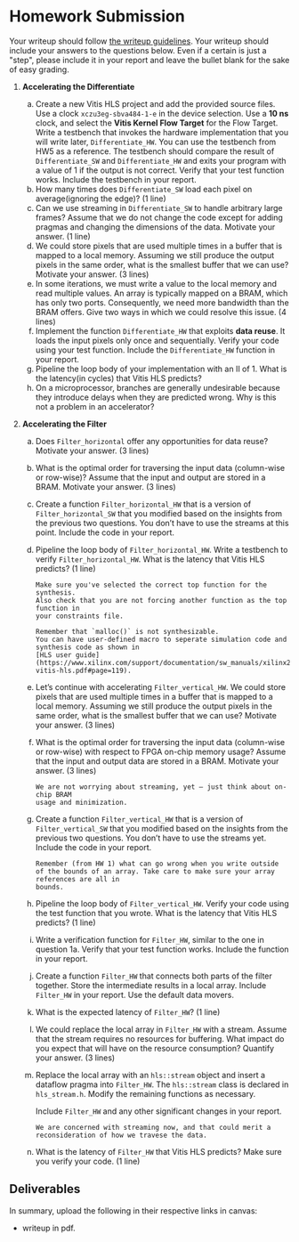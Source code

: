 # Homework Submission

Your writeup should follow [the writeup guidelines](../writeup_guidelines).
Your writeup should include your answers to the questions below. Even if a certain
is just a "step", please include it in your report and leave the bullet blank
for the sake of easy grading.

<style type="text/css">
    ol { list-style-type: decimal; }
    ol ol { list-style-type: lower-alpha; }
    ol ol ol { list-style-type: lower-roman; }
    table { width: 100%; }
    td {height:50px;text-align: center;}
    tr:nth-child(even) {background-color: #f2f2f2;}
</style>

1. **Accelerating the Differentiate**
   1. Create a new Vitis HLS project and add the provided source files.
      Use a clock `xczu3eg-sbva484-1-e` in the device selection. Use a **10 ns** clock, 
      and select the **Vitis Kernel Flow Target** for the Flow Target.
      Write a testbench that invokes the hardware implementation
      that you will write later, `Differentiate_HW`. You can use the testbench from HW5 as
      a reference. The testbench should compare the result of `Differentiate_SW` and 
      `Differentiate_HW` and exits your program with a value
      of 1 if the output is not correct. Verify that your test function works. Include the
      testbench in your report.
   1. How many times does `Differentiate_SW` load each pixel on average(ignoring the edge)? (1 line)
   1. Can we use streaming in `Differentiate_SW` to handle arbitrary large frames?
      Assume that we do not change the code except for adding pragmas and changing
      the dimensions of the data. Motivate your answer. (1 line)
   1. We could store pixels that are used multiple times in a buffer that is mapped to
      a local memory. Assuming we still produce the output pixels in the same order,
      what is the smallest buffer that we can use? Motivate your answer. (3 lines)
   1. In some iterations, we must write a value to the local memory and read multiple
      values. An array is typically mapped on a BRAM, which has only two ports.
      Consequently, we need more bandwidth than the BRAM offers. Give two ways in
      which we could resolve this issue. (4 lines)
   1. Implement the function `Differentiate_HW` that exploits **data reuse**. 
      It loads the input pixels only once and sequentially. 
      Verify your code using your test function. Include the
      `Differentiate_HW` function in your report.
   1. Pipeline the loop body of your implementation with an II of 1. What is the
      latency(in cycles) that Vitis HLS predicts? 
         <!-- You can ignore whether Vitis HLS meets
         the clock period or not for now. -->
   1. On a microprocessor, branches are generally undesirable because they introduce
      delays when they are predicted wrong. Why is this not a problem in an accelerator?

1. **Accelerating the Filter**
   1. Does `Filter_horizontal` offer any opportunities for data reuse? Motivate your
      answer. (3 lines)
   1. What is the optimal order for traversing the input data (column-wise or row-wise)? 
      Assume that the input and output are stored in a BRAM. Motivate your
      answer. (3 lines)
   1. Create a function `Filter_horizontal_HW` that is a version of `Filter_horizontal_SW`
      that you modified based on the insights from the previous two questions. You
      don’t have to use the streams at this point. Include the code in your report.
   1. Pipeline the loop body of `Filter_horizontal_HW`. Write a testbench to verify 
      `Filter_horizontal_HW`.
      What is the latency that Vitis HLS predicts? (1 line)
      <!-- You can
      ignore whether Vitis HLS meets the clock period or not for now. (1 line) -->
         ```{note}
         Make sure you've selected the correct top function for the synthesis.
         Also check that you are not forcing another function as the top function in
         your constraints file.
         ```
         ```{note}
         Remember that `malloc()` is not synthesizable.
         You can have user-defined macro to seperate simulation code and synthesis code as shown in
         [HLS user guide](https://www.xilinx.com/support/documentation/sw_manuals/xilinx2020_2/ug1399-vitis-hls.pdf#page=119).               
         ```

   1. Let’s continue with accelerating `Filter_vertical_HW`. We could store pixels that
      are used multiple times in a buffer that is mapped to a local memory. Assuming
      we still produce the output pixels in the same order, what is the smallest buffer
      that we can use? Motivate your answer. (3 lines)
   1. What is the optimal order for traversing the input data (column-wise or row-wise)
      with respect to FPGA on-chip memory usage? Assume that the input and output
      data are stored in a BRAM. Motivate your answer. (3 lines)
         ```{hint}
         We are not worrying about streaming, yet – just think about on-chip BRAM
         usage and minimization.
         ```
   1. Create a function `Filter_vertical_HW` that is a version of `Filter_vertical_SW`
      that you modified based on the insights from the previous two questions. You
      don’t have to use the streams yet. Include the code in your report.
         ```{hint}
         Remember (from HW 1) what can go wrong when you write outside
         of the bounds of an array. Take care to make sure your array references are all in
         bounds.
         ```
   1. Pipeline the loop body of `Filter_vertical_HW`. Verify your code using the test
      function that you wrote. What is the latency that Vitis HLS predicts? (1 line)
      <!-- You can
      ignore whether Vitis HLS meets the clock period or not for now. (1 line) -->
   1. Write a verification function for `Filter_HW`, similar to the one in question 1a.
      Verify that your test function works. Include the function in your report.
   1. Create a function `Filter_HW` that connects both parts of the filter together. Store
      the intermediate results in a local array. Include `Filter_HW` in your report. Use
      the default data movers.
   1. What is the expected latency of `Filter_HW`? (1 line)
   1. We could replace the local array in `Filter_HW` with a stream. Assume that the
      stream requires no resources for buffering. What impact do you expect that will
      have on the resource consumption? Quantify your answer. (3 lines)
   1. Replace the local array with an `hls::stream` object and insert a dataflow
      pragma into `Filter_HW`. The `hls::stream` class is declared in `hls_stream.h`.
      Modify the remaining functions as necessary. 
         <!-- Note that you don’t have to inline
         Filter_horizontal_HW and Filter_vertical_HW explicitly. The tool typically
         inlines them automatically, or you can use the inline pragma to obtain the same
         result.  -->
      Include `Filter_HW` and any other significant changes in your report.
         ```{hint}
         We are concerned with streaming now, and that could merit a 
         reconsideration of how we travese the data.
         ```
   1. What is the latency of `Filter_HW` that Vitis HLS predicts? Make sure you verify your
      code. (1 line)

## Deliverables
In summary, upload the following in their respective links in canvas:
  - writeup in pdf.
